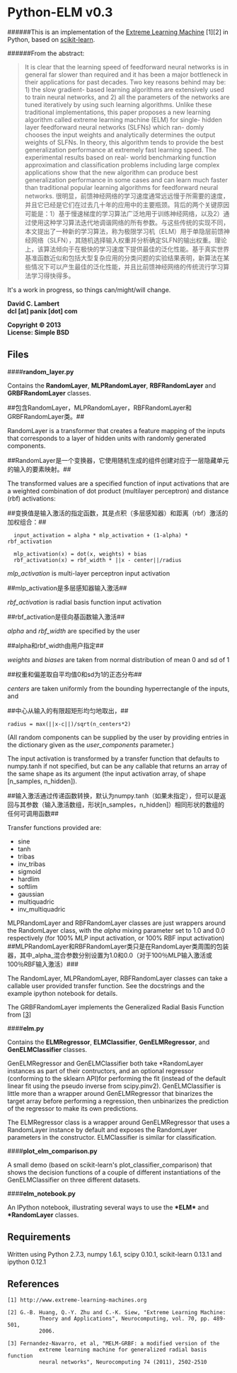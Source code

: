 Python-ELM v0.3
===============

######This is an implementation of the [Extreme Learning Machine](http://www.extreme-learning-machines.org) [1][2] in Python, based on [scikit-learn](http://scikit-learn.org).

######From the abstract:

> It is clear that the learning speed of feedforward neural networks is in general far slower than required and it has been a major bottleneck in their applications for past decades. Two key reasons behind may be: 1) the slow gradient- based learning algorithms are extensively used to train neural networks, and 2) all the parameters of the networks are tuned iteratively by using such learning algorithms. Unlike these traditional implementations, this paper proposes a new learning algorithm called extreme learning machine (ELM) for single- hidden layer feedforward neural networks (SLFNs) which ran- domly chooses the input weights and analytically determines the output weights of SLFNs. In theory, this algorithm tends to provide the best generalization performance at extremely fast learning speed. The experimental results based on real- world benchmarking function approximation and classification problems including large complex applications show that the new algorithm can produce best generalization performance in some cases and can learn much faster than traditional popular learning algorithms for feedforward neural networks.
很明显，前馈神经网络的学习速度通常远远慢于所需要的速度，并且它已经是它们在过去几十年的应用中的主要瓶颈。背后的两个关键原因可能是：1）基于慢速梯​​度的学习算法广泛地用于训练神经网络，以及2）通过使用这种学习算法迭代地调谐网络的所有参数。与这些传统的实现不同，本文提出了一种新的学习算法，称为极限学习机（ELM）用于单隐层前馈神经网络（SLFN），其随机选择输入权重并分析确定SLFN的输出权重。理论上，该算法倾向于在极快的学习速度下提供最佳的泛化性能。基于真实世界基准函数近似和包括大型复杂应用的分类问题的实验结果表明，新算法在某些情况下可以产生最佳的泛化性能，并且比前馈神经网络的传统流行学习算法学习得快得多。

It's a work in progress, so things can/might/will change.

__David C. Lambert__  
__dcl [at] panix [dot] com__  

__Copyright © 2013__  
__License: Simple BSD__

Files
-----
####__random_layer.py__

Contains the __RandomLayer__, __MLPRandomLayer__, __RBFRandomLayer__ and __GRBFRandomLayer__ classes.

##包含RandomLayer，MLPRandomLayer，RBFRandomLayer和GRBFRandomLayer类。##

RandomLayer is a transformer that creates a feature mapping of the inputs that corresponds to a layer of hidden units with randomly  generated components.

##RandomLayer是一个变换器，它使用随机生成的组件创建对应于一层隐藏单元的输入的要素映射。##

The transformed values are a specified function of input activations that are a weighted combination of dot product (multilayer perceptron) and distance (rbf) activations:

##变换值是输入激活的指定函数，其是点积（多层感知器）和距离（rbf）激活的加权组合：##

	  input_activation = alpha * mlp_activation + (1-alpha) * rbf_activation

	  mlp_activation(x) = dot(x, weights) + bias
	  rbf_activation(x) = rbf_width * ||x - center||/radius

_mlp_activation_ is multi-layer perceptron input activation  

##mlp_activation是多层感知器输入激活##

_rbf_activation_ is radial basis function input activation

##rbf_activation是径向基函数输入激活##

_alpha_ and _rbf_width_ are specified by the user

##alpha和rbf_width由用户指定##

_weights_ and _biases_ are taken from normal distribution of mean 0 and sd of 1

##权重和偏差取自平均值0和sd为1的正态分布##

_centers_ are taken uniformly from the bounding hyperrectangle of the inputs, and

##中心从输入的有限超矩形均匀地取出，##

	radius = max(||x-c||)/sqrt(n_centers*2)

(All random components can be supplied by the user by providing entries in the dictionary given as the _user_components_ parameter.)

The input activation is transformed by a transfer function that defaults
to numpy.tanh if not specified, but can be any callable that returns an
array of the same shape as its argument (the input activation array, of
shape [n_samples, n_hidden]).

##输入激活通过传递函数转换，默认为numpy.tanh（如果未指定），但可以是返回与其参数（输入激活数组，形状[n_samples，n_hidden]）相同形状的数组的任何可调用函数##

Transfer functions provided are:

*	sine
*	tanh
*	tribas
*	inv_tribas
*	sigmoid
*	hardlim
*	softlim
*	gaussian
*	multiquadric
*	inv_multiquadric

MLPRandomLayer and RBFRandomLayer classes are just wrappers around the RandomLayer class, with the _alpha_ mixing parameter set to 1.0 and 0.0 respectively (for 100% MLP input activation, or 100% RBF input activation)
##MLPRandomLayer和RBFRandomLayer类只是在RandomLayer类周围的包装器，其中_alpha_混合参数分别设置为1.0和0.0（对于100％MLP输入激活或100％RBF输入激活）###

The RandomLayer, MLPRandomLayer, RBFRandomLayer classes can take a callable user
provided transfer function.  See the docstrings and the example ipython
notebook for details.

The GRBFRandomLayer implements the Generalized Radial Basis Function from [[3]](http://sci2s.ugr.es/keel/pdf/keel/articulo/2011-Neurocomputing1.pdf)

####__elm.py__

Contains the __ELMRegressor__, __ELMClassifier__, __GenELMRegressor__, and __GenELMClassifier__ classes.

GenELMRegressor and GenELMClassifier both take *RandomLayer instances as part of their contructors, and an optional regressor (conforming to the sklearn API)for performing the fit (instead of the default linear fit using the pseudo inverse from scipy.pinv2).
GenELMClassifier is little more than a wrapper around GenELMRegressor that binarizes the target array before performing a regression, then unbinarizes the prediction of the regressor to make its own predictions.

The ELMRegressor class is a wrapper around GenELMRegressor that uses a RandomLayer instance by default and exposes the RandomLayer parameters in the constructor.  ELMClassifier is similar for classification.

####__plot_elm_comparison.py__

A small demo (based on scikit-learn's plot_classifier_comparison) that shows the decision functions of a couple of different instantiations of the GenELMClassifier on three different datasets.

####__elm_notebook.py__

An IPython notebook, illustrating several ways to use the __\*ELM\*__ and __\*RandomLayer__ classes.

Requirements
------------

Written using Python 2.7.3, numpy 1.6.1, scipy 0.10.1, scikit-learn 0.13.1 and ipython 0.12.1

References
----------
```
[1] http://www.extreme-learning-machines.org

[2] G.-B. Huang, Q.-Y. Zhu and C.-K. Siew, "Extreme Learning Machine:
          Theory and Applications", Neurocomputing, vol. 70, pp. 489-501,
          2006.
          
[3] Fernandez-Navarro, et al, "MELM-GRBF: a modified version of the  
          extreme learning machine for generalized radial basis function  
          neural networks", Neurocomputing 74 (2011), 2502-2510
```

